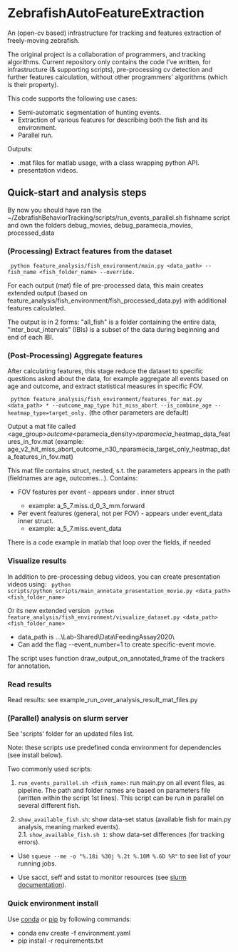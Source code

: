 # ZebrafishAutoFeatureExtraction
An (open-cv based) infrastructure for tracking and features extraction of freely-moving zebrafish.

The original project is a collaboration of programmers, and tracking algorithms. Current repository only contains 
the code I've written, for infrastructure (& supporting scripts), pre-processing cv detection and further features calculation, 
without other programmers' algorithms (which is their property).

This code supports the following use cases:
- Semi-automatic segmentation of hunting events.
- Extraction of various features for describing both the fish and its environment.
- Parallel run.

Outputs:
- .mat files for matlab usage, with a class wrapping python API.
- presentation videos.  
  

## Quick-start and analysis steps
By now you should have ran the ~/ZebrafishBehaviorTracking/scripts/run_events_parallel.sh fishname script and own the folders debug_movies, debug_paramecia_movies, processed_data


### (Processing) Extract features from the dataset
``` python feature_analysis/fish_environment/main.py <data_path> --fish_name <fish_folder_name> --override.```

For each output (mat) file of pre-processed data, this main creates extended output (based on feature_analysis/fish_environment/fish_processed_data.py)
with additional features calculated. 

The output is in 2 forms: "all_fish" is a folder containing the entire data, "inter_bout_intervals" (IBIs) 
is a subset of the data during beginning and end of each IBI. 

### (Post-Processing) Aggregate features
After calculating features, this stage reduce the dataset to specific questions asked about the data, for example 
aggregate all events based on age and outcome, and extract statistical measures in specific FOV.

``` python feature_analysis/fish_environment/features_for_mat.py <data_path> * --outcome_map_type hit_miss_abort --is_combine_age --heatmap_type=target_only.```
(the other parameters are default) 


Output a mat file called <age_group><outcome>_outcome_<paramecia_density>_nparamecia_<type>_heatmap_data_features_in_fov.mat 
(example: age_v2_hit_miss_abort_outcome_n30_nparamecia_target_only_heatmap_data_features_in_fov.mat)

This mat file contains struct, nested, s.t. the parameters appears in the path (fieldnames are age, outcomes...).
Contains:
- FOV features per event - appears under <distance>.<angle> inner struct
    - example: a_5_7.miss.d_0_3_mm.forward
- Per event features (general, not per FOV) - appears under event_data inner struct.
    - example: a_5_7.miss.event_data

There is a code example in matlab that loop over the fields, if needed

### Visualize results
In addition to pre-processing debug videos, you can create presentation videos using:
``` python scripts/python_scripts/main_annotate_presentation_movie.py <data_path> <fish_folder_name>```

Or its new extended version
``` python feature_analysis/fish_environment/visualize_dataset.py <data_path> <fish_folder_name>```

* data_path is ...\Lab-Shared\Data\FeedingAssay2020\
* Can add the flag --event_number=1 to create specific-event movie.


The script uses function draw_output_on_annotated_frame of the trackers for annotation.


### Read results
Read results: see example_run_over_analysis_result_mat_files.py

### (Parallel) analysis on slurm server
See 'scripts' folder for an updated files list. 

Note: these scripts use predefined conda environment for dependencies (see install below).

Two commonly used scripts:
1. ```run_events_parallel.sh <fish_name>```: run main.py on all event files, as pipeline. 
The path and folder names are based on parameters file (written within the script 1st lines).
This script can be run in parallel on several different fish.

2. ```show_available_fish.sh```: show data-set status (available fish for main.py analysis, meaning marked events).   
2.1. ```show_available_fish.sh 1```: show data-set differences (for tracking errors).   


* Use ```squeue --me -o "%.18i %30j %.2t %.10M %.6D %R"``` to see list of your running jobs. 

* Use sacct, seff and sstat to monitor resources (see [slurm documentation](https://slurm.schedmd.com/sacct.html)).

### Quick environment install
Use [conda](https://www.anaconda.com/distribution/) or [pip](https://pypi.org/project/pip/) by following commands:
- conda env create -f environment.yaml
- pip install -r requirements.txt
